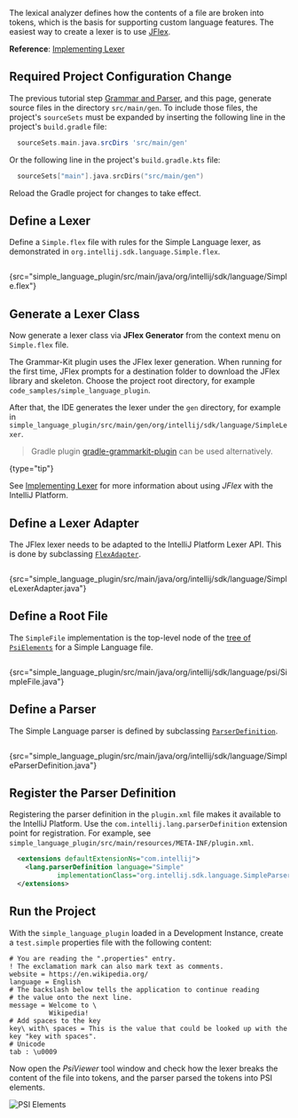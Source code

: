 [//]: # (title: 4. Lexer and Parser Definition)

<!-- Copyright 2000-2020 JetBrains s.r.o. and other contributors. Use of this source code is governed by the Apache 2.0 license that can be found in the LICENSE file. -->

The lexical analyzer defines how the contents of a file are broken into tokens, which is the basis for supporting custom language features.
The easiest way to create a lexer is to use [JFlex](https://jflex.de/).

**Reference**: [Implementing Lexer](implementing_lexer.md)

## Required Project Configuration Change
The previous tutorial step [Grammar and Parser](grammar_and_parser.md), and this page, generate source files in the directory `src/main/gen`.
To include those files, the project's `sourceSets` must be expanded by inserting the following line in the project's `build.gradle` file:

```groovy
  sourceSets.main.java.srcDirs 'src/main/gen'
```

Or the following line in the project's `build.gradle.kts` file:
```kotlin
  sourceSets["main"].java.srcDirs("src/main/gen")
```

Reload the Gradle project for changes to take effect.                

## Define a Lexer
Define a `Simple.flex` file with rules for the Simple Language lexer, as demonstrated in `org.intellij.sdk.language.Simple.flex`.

```java
```
{src="simple_language_plugin/src/main/java/org/intellij/sdk/language/Simple.flex"}

## Generate a Lexer Class
Now generate a lexer class via **JFlex Generator** from the context menu on `Simple.flex` file.

The Grammar-Kit plugin uses the JFlex lexer generation.
When running for the first time, JFlex prompts for a destination folder to download the JFlex library and skeleton.
Choose the project root directory, for example `code_samples/simple_language_plugin`.

After that, the IDE generates the lexer under the `gen` directory, for example in `simple_language_plugin/src/main/gen/org/intellij/sdk/language/SimpleLexer`.

 >  Gradle plugin [gradle-grammarkit-plugin](https://github.com/JetBrains/gradle-grammar-kit-plugin) can be used alternatively.
 >
 {type="tip"}

See [Implementing Lexer](implementing_lexer.md) for more information about using _JFlex_ with the IntelliJ Platform.

## Define a Lexer Adapter
The JFlex lexer needs to be adapted to the IntelliJ Platform Lexer API.
This is done by subclassing [`FlexAdapter`](upsource:///platform/core-api/src/com/intellij/lexer/FlexAdapter.java).

```java
```
{src="simple_language_plugin/src/main/java/org/intellij/sdk/language/SimpleLexerAdapter.java"}

## Define a Root File
The `SimpleFile` implementation is the top-level node of the [tree of `PsiElements`](implementing_parser_and_psi.md) for a Simple Language file.

```java
```
{src="simple_language_plugin/src/main/java/org/intellij/sdk/language/psi/SimpleFile.java"}

## Define a Parser
The Simple Language parser is defined by subclassing [`ParserDefinition`](upsource:///platform/core-api/src/com/intellij/lang/ParserDefinition.java).

```java
```
{src="simple_language_plugin/src/main/java/org/intellij/sdk/language/SimpleParserDefinition.java"}

## Register the Parser Definition
Registering the parser definition in the `plugin.xml` file makes it available to the IntelliJ Platform.
Use the `com.intellij.lang.parserDefinition` extension point for registration.
For example, see `simple_language_plugin/src/main/resources/META-INF/plugin.xml`.

```xml
  <extensions defaultExtensionNs="com.intellij">
    <lang.parserDefinition language="Simple"
            implementationClass="org.intellij.sdk.language.SimpleParserDefinition"/>
  </extensions>
```

## Run the Project
With the `simple_language_plugin` loaded in a Development Instance, create a `test.simple` properties file with the following content:

```text
# You are reading the ".properties" entry.
! The exclamation mark can also mark text as comments.
website = https://en.wikipedia.org/
language = English
# The backslash below tells the application to continue reading
# the value onto the next line.
message = Welcome to \
          Wikipedia!
# Add spaces to the key
key\ with\ spaces = This is the value that could be looked up with the key "key with spaces".
# Unicode
tab : \u0009
```

Now open the *PsiViewer* tool window and check how the lexer breaks the content of the file into tokens, and the parser parsed the tokens into PSI elements.

![PSI Elements](psi_elements.png)